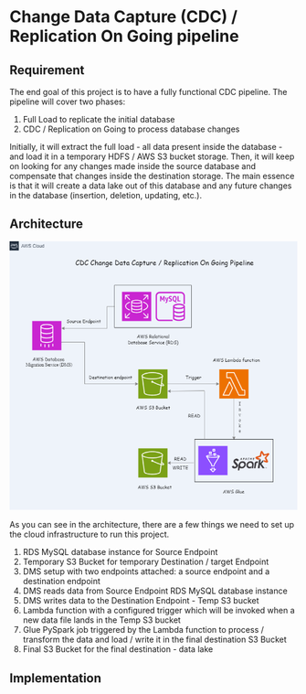 # Change Data Capture (CDC) / Replication On Going pipeline


## Requirement

The end goal of this project is to have a fully functional CDC pipeline.
The pipeline will cover two phases:
1. Full Load to replicate the initial database
2. CDC / Replication on Going to process database changes


Initially, it will extract the full load - all data present inside the database - and load it in a temporary HDFS / AWS S3 bucket storage.
Then, it will keep on looking for any changes made inside the source database and compensate that changes inside the destination storage. 
The main essence is that it will create a data lake out of this database and any future changes in the database (insertion, deletion, updating, etc.).


## Architecture

![alt text](architecture/CDC.png)



As you can see in the architecture, there are a few things we need to set up the cloud infrastructure to run this project.

1. RDS MySQL database instance for Source Endpoint
2. Temporary S3 Bucket for temporary Destination / target Endpoint
3. DMS setup with two endpoints attached: a source endpoint and a destination endpoint
4. DMS reads data from Source Endpoint RDS MySQL database instance
5. DMS writes data to the Destination Endpoint - Temp S3 bucket
6. Lambda function with a configured trigger which will be invoked when a new data file lands in the Temp S3 bucket
7. Glue PySpark job triggered by the Lambda function to process / transform the data and load / write it in the final destination S3 Bucket
8. Final S3 Bucket for the final destination - data lake


## Implementation